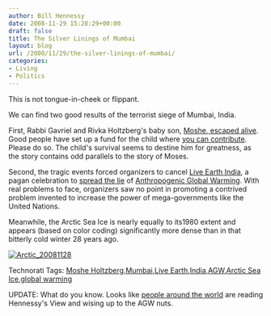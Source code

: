 ```yaml
---
author: Bill Hennessy
date: 2008-11-29 15:28:29+00:00
draft: false
title: The Silver Linings of Mumbai
layout: blog
url: /2008/11/29/the-silver-linings-of-mumbai/
categories:
- Living
- Politics
---
```


This is not tongue-in-cheek or flippant. 

 

We can find two good results of the terrorist siege of Mumbai, India.

 

First, Rabbi Gavriel and Rivka Holtzberg's baby son, [Moshe, escaped alive](https://www.timesonline.co.uk/tol/news/world/asia/article5254810.ece). Good people have set up a fund for the child where [you can contribute](https://michaelsavage.wnd.com/index.php?fa=PAGE.view&pageId=2786). Please do so. The child's survival seems to destine him for greatness, as the story contains odd parallels to the story of Moses.

 

Second, the tragic events forced organizers to cancel [Live Earth India](https://online.wsj.com/article/SB122796871729066663.html?mod=article-outset-box), a pagan celebration to [spread the lie](https://wattsupwiththat.com/2008/11/29/al-gore-does-oprah-was-anybody-watching/#more-4368) of [Anthropogenic Global Warming](https://www.theaustralian.news.com.au/story/0,25197,24723425-11949,00.html). With real problems to face, organizers saw no point in promoting a contrived problem invented to increase the power of mega-governments like the United Nations.

 

Meanwhile, the Arctic Sea Ice is nearly equally to its1980 extent and appears (based on color coding) significantly more dense than in that bitterly cold winter 28 years ago.

 

[![Arctic_20081128](https://hennessysview.com/wp-content/uploads/2008/11/arctic-20081128-thumb.png)
](https://hennessysview.com/wp-content/uploads/2008/11/arctic-20081128.png)

 

 

 

  

Technorati Tags: [Moshe Holtzberg](https://technorati.com/tags/Moshe%20Holtzberg),[Mumbai](https://technorati.com/tags/Mumbai),[Live Earth](https://technorati.com/tags/Live%20Earth),[India](https://technorati.com/tags/India),[AGW](https://technorati.com/tags/AGW),[Arctic Sea Ice](https://technorati.com/tags/Arctic%20Sea%20Ice),[global warming](https://technorati.com/tags/global%20warming)

UPDATE: What do you know. Looks like [people around the world](https://www.canada.com/windsorstar/news/story.html?id=f0a1687c-decd-4c72-9d0e-7e6dd92d4ebe) are reading Hennessy's View and wising up to the AGW nuts.
